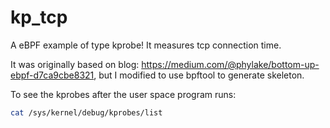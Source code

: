 # kp_tcp

A eBPF example of type kprobe! It measures tcp connection time.


It was originally based on blog: https://medium.com/@phylake/bottom-up-ebpf-d7ca9cbe8321,
but I modified to use bpftool to generate skeleton.

To see the kprobes after the user space program runs:
```sh
cat /sys/kernel/debug/kprobes/list
```

